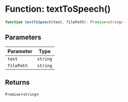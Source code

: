 # Function: textToSpeech()

```ts
function textToSpeech(text, filePath): Promise<string>
```

## Parameters

| Parameter | Type |
| ------ | ------ |
| `text` | `string` |
| `filePath` | `string` |

## Returns

`Promise`\<`string`\>
